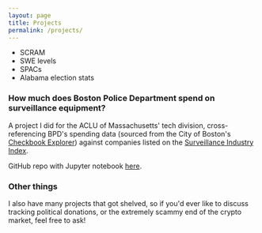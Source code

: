 ```yaml
---
layout: page
title: Projects
permalink: /projects/
---
```



* SCRAM
* SWE levels
* SPACs
* Alabama election stats

### How much does Boston Police Department spend on surveillance equipment?

A project I did for the ACLU of Massachusetts' tech division, cross-referencing BPD's spending data (sourced from the City of Boston's [Checkbook Explorer](https://spending.data.boston.gov/)) against companies listed on the [Surveillance Industry Index](https://sii.transparencytoolkit.org/).

GitHub repo with Jupyter notebook [here](https://github.com/helgridly/bpd-sii).

### Other things

I also have many projects that got shelved, so if you'd ever like to discuss tracking political donations, or the extremely scammy end of the crypto market, feel free to ask!
